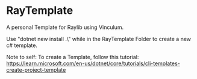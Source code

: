 # RayTemplate
A personal Template for Raylib using Vinculum.

Use "dotnet new install .\\" while in the RayTemplate Folder to create a new c# template. 


Note to self:
To create a Template, follow this tutorial: https://learn.microsoft.com/en-us/dotnet/core/tutorials/cli-templates-create-project-template

